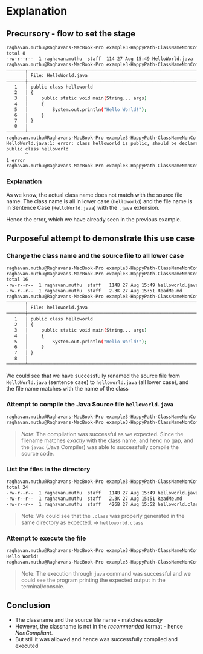 # Explanation 

## Precursory - flow to set the stage 

```sh
raghavan.muthu@Raghavans-MacBook-Pro example3-HappyPath-ClassNameNonCompliant % ls -l
total 8
-rw-r--r--  1 raghavan.muthu  staff  114 27 Aug 15:49 HelloWorld.java
raghavan.muthu@Raghavans-MacBook-Pro example3-HappyPath-ClassNameNonCompliant % bat HelloWorld.java 
───────┬───────────────────────────────────────────────────────────────────────────────────────────────────────────────────────
       │ File: HelloWorld.java
───────┼───────────────────────────────────────────────────────────────────────────────────────────────────────────────────────
   1   │ public class helloworld
   2   │ {
   3   │     public static void main(String... args)
   4   │     {
   5   │         System.out.println("Hello World!");
   6   │     }
   7   │ }
   8   │ 
───────┴───────────────────────────────────────────────────────────────────────────────────────────────────────────────────────
raghavan.muthu@Raghavans-MacBook-Pro example3-HappyPath-ClassNameNonCompliant % javac HelloWorld.java 
HelloWorld.java:1: error: class helloworld is public, should be declared in a file named helloworld.java
public class helloworld
       ^
1 error
raghavan.muthu@Raghavans-MacBook-Pro example3-HappyPath-ClassNameNonCompliant %
```

### Explanation

As we know, the actual class name does not match with the source file name. The class name is all in lower case (`helloworld`) and the file name is in Sentence Case (`HelloWorld.java`) with the `.java` extension.

Hence the error, which we have already seen in the previous example. 

## Purposeful attempt to demonstrate this use case 

### Change the class name and the source file to all lower case

```sh
raghavan.muthu@Raghavans-MacBook-Pro example3-HappyPath-ClassNameNonCompliant % mv HelloWorld.java helloworld.java 
raghavan.muthu@Raghavans-MacBook-Pro example3-HappyPath-ClassNameNonCompliant % ls -ltrh
total 16
-rw-r--r--  1 raghavan.muthu  staff   114B 27 Aug 15:49 helloworld.java
-rw-r--r--  1 raghavan.muthu  staff   2.3K 27 Aug 15:51 ReadMe.md
raghavan.muthu@Raghavans-MacBook-Pro example3-HappyPath-ClassNameNonCompliant % bat helloworld.java 
───────┬───────────────────────────────────────────────────────────────────────────────────────────────────────────────────────
       │ File: helloworld.java
───────┼───────────────────────────────────────────────────────────────────────────────────────────────────────────────────────
   1   │ public class helloworld
   2   │ {
   3   │     public static void main(String... args)
   4   │     {
   5   │         System.out.println("Hello World!");
   6   │     }
   7   │ }
   8   │ 
───────┴───────────────────────────────────────────────────────────────────────────────────────────────────────────────────────
```

We could see that we have successfully renamed the source file from `HelloWorld.java` (sentence case) to `helloworld.java` (all lower case), and the file name matches with the name of the class

### Attempt to compile the Java Source file `helloworld.java`

```sh
raghavan.muthu@Raghavans-MacBook-Pro example3-HappyPath-ClassNameNonCompliant % javac helloworld.java 
raghavan.muthu@Raghavans-MacBook-Pro example3-HappyPath-ClassNameNonCompliant % h
```

> *Note*: The compilation was successful as we expected. Since the filename matches _exactly_ with the class name, and henc no gap, and the `javac` (Java Compiler) was able to successfully compile the source code.

### List the files in the directory 

```sh
raghavan.muthu@Raghavans-MacBook-Pro example3-HappyPath-ClassNameNonCompliant % ls -ltrh
total 24
-rw-r--r--  1 raghavan.muthu  staff   114B 27 Aug 15:49 helloworld.java
-rw-r--r--  1 raghavan.muthu  staff   2.3K 27 Aug 15:51 ReadMe.md
-rw-r--r--  1 raghavan.muthu  staff   426B 27 Aug 15:52 helloworld.class
```

> Note: We could see that the `.class` was properly generated in the same directory as expected. => `helloworld.class`


### Attempt to execute the file  

```sh
raghavan.muthu@Raghavans-MacBook-Pro example3-HappyPath-ClassNameNonCompliant % java helloworld 
Hello World!
raghavan.muthu@Raghavans-MacBook-Pro example3-HappyPath-ClassNameNonCompliant %
```

> Note: The execution through `java` command was successful and we could see the program printing the expected output in the terminal/console.

## Conclusion

* The classname and the source file name - matches *exactly* 
* However, the classname is not in the _recommended_ format - hence *NonCompliant*. 
* But still it was allowed and hence was successfully compiled and executed

